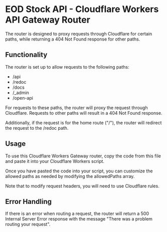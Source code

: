 
# EOD Stock API - Cloudflare Workers API Gateway Router


The router is designed to proxy requests through Cloudflare for certain paths, 
while returning a 404 Not Found response for other paths.

## Functionality
The router is set up to allow requests to the following paths:

- /api
- /redoc
- /docs
- /_admin
- /open-api

For requests to these paths, the router will proxy the request through Cloudflare. 
Requests to other paths will result in a 404 Not Found response.

Additionally, if the request is for the home route ("/"), the router will redirect the request to the /redoc path.

## Usage
To use this Cloudflare Workers Gateway router, copy the code from this file and paste it into your Cloudflare Workers script.

Once you have pasted the code into your script, you can customize the allowed paths as needed by modifying the allowedPaths array.

Note that to modify request headers, you will need to use Cloudflare rules.

## Error Handling
If there is an error when routing a request, the router will return a 500 Internal Server Error response with the message "There was a problem routing your request".



